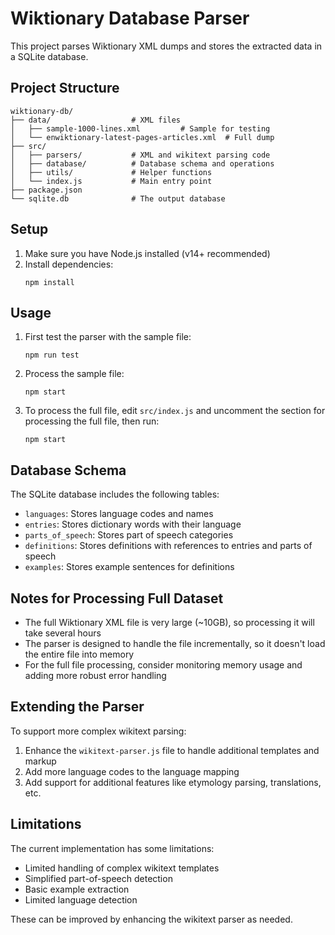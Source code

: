 # Wiktionary Database Parser

This project parses Wiktionary XML dumps and stores the extracted data in a SQLite database.

## Project Structure

```
wiktionary-db/
├── data/                  # XML files
│   ├── sample-1000-lines.xml         # Sample for testing
│   └── enwiktionary-latest-pages-articles.xml  # Full dump
├── src/
│   ├── parsers/           # XML and wikitext parsing code
│   ├── database/          # Database schema and operations
│   ├── utils/             # Helper functions 
│   └── index.js           # Main entry point
├── package.json
└── sqlite.db              # The output database
```

## Setup

1. Make sure you have Node.js installed (v14+ recommended)
2. Install dependencies:
   ```
   npm install
   ```

## Usage

1. First test the parser with the sample file:
   ```
   npm run test
   ```

2. Process the sample file:
   ```
   npm start
   ```

3. To process the full file, edit `src/index.js` and uncomment the section for processing the full file, then run:
   ```
   npm start
   ```

## Database Schema

The SQLite database includes the following tables:

- `languages`: Stores language codes and names
- `entries`: Stores dictionary words with their language
- `parts_of_speech`: Stores part of speech categories
- `definitions`: Stores definitions with references to entries and parts of speech
- `examples`: Stores example sentences for definitions

## Notes for Processing Full Dataset

- The full Wiktionary XML file is very large (~10GB), so processing it will take several hours
- The parser is designed to handle the file incrementally, so it doesn't load the entire file into memory
- For the full file processing, consider monitoring memory usage and adding more robust error handling

## Extending the Parser

To support more complex wikitext parsing:

1. Enhance the `wikitext-parser.js` file to handle additional templates and markup
2. Add more language codes to the language mapping
3. Add support for additional features like etymology parsing, translations, etc.

## Limitations

The current implementation has some limitations:

- Limited handling of complex wikitext templates
- Simplified part-of-speech detection
- Basic example extraction
- Limited language detection

These can be improved by enhancing the wikitext parser as needed.
